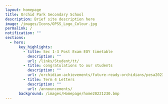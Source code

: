 ```yaml
---
layout: homepage
title: Orchid Park Secondary School
description: Brief site description here
image: /images/Icons/OPSS_Logo_Colour.jpg
permalink: /
notification: ""
sections:
  - hero:
      key_highlights:
        - title: Sec 1-3 Post Exam EOY timetable
          description: ""
          url: /links/Student/tt/
        - title: congratulations to our students
          description: ""
          url: /orchidian-achievements/future-ready-orchidians/pesa2023/
        - title: Term 4 Letters
          description: ""
          url: /announcements/
      background: /images/Homepage/home20221230.bmp
---
```


